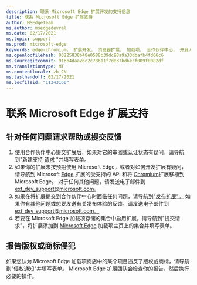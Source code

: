 ```yaml
---
description: 联系 Microsoft Edge 扩展开发的支持信息
title: 联系 Microsoft Edge 扩展支持
author: MSEdgeTeam
ms.author: msedgedevrel
ms.date: 02/17/2021
ms.topic: support
ms.prod: microsoft-edge
keywords: edge-chromium， 扩展开发， 浏览器扩展， 加载项， 合作伙伴中心， 开发人员， 支持
ms.openlocfilehash: 03225838b48e0588b39dc98a9a33dbafb4fd66c6
ms.sourcegitcommit: 916b4daa26c2c78611f7d837bd6ecf009f0082df
ms.translationtype: MT
ms.contentlocale: zh-CN
ms.lasthandoff: 02/17/2021
ms.locfileid: "11343160"
---
```

# 联系 Microsoft Edge 扩展支持  

## 针对任何问题请求帮助或提交反馈  

1.  使用合作伙伴中心提交扩展后，如果对它的审阅或认证状态有疑问，请导航到"新建支持 [请求][MicrosoftSupportSupportrequestformE7a381be9c9aFafbEd76262bc93fd9e4] "并填写表单。  
1.  如果你的扩展未按预期使用 Microsoft Edge，或者对如何开发扩展有疑问，请导航到 Microsoft [Edge][ExtensionsDeveloperGuideApiSupport] 扩展的受支持的 API 和将 [Chromium][ExtensionsDeveloperGuidePortChromeExtension]扩展移植到 Microsoft Edge。  对于任何其他问题，请发送电子邮件到 [ext_dev_support@microsoft.com][MailtoExtDevSupportMicrosoft]。  
1.  如果在将扩展提交到合作伙伴中心时面临任何问题，请导航到"[发布扩展"。][ExtensionsPublishPublishExtension]  如果你有其他问题或想要发送有关发布体验的反馈，请发送电子邮件到[ext_dev_support@microsoft.com。][MailtoExtDevSupportMicrosoft]  
1.  若要在 Microsoft Edge 加载项存储的集合中启用扩展，请导航到"提交请求"，将扩展添加到 [Microsoft Edge][OfficeFormsPagesResponsepageAspxV4j5cvggr0grqy180bhbrw01uwybfaxnna1zkp3x2vun0ibsu1ymeu3vfy0vurrodewsjgwu00yry4u] 加载项主页上的集合并填写表单。   
    
## 报告版权或商标侵犯  

如果您认为 Microsoft Edge 加载项商店中的某个项目违反了版权或商标，请导航到"侵权通知[][MicrosoftInfoMarketplaceHtml]"并填写表单。  Microsoft Edge 扩展团队会检查你的报告，然后执行必要的操作。  

<!-- links -->  

[ExtensionsDeveloperGuideApiSupport]: ../developer-guide/api-support.md "Microsoft Edge 扩展支持的 API |Microsoft Docs"  
[ExtensionsDeveloperGuidePortChromeExtension]: ../developer-guide/port-chrome-extension.md "移植扩展|Microsoft Docs"  
[ExtensionsPublishPublishExtension]: ./publish-extension.md "发布扩展|Microsoft Docs"  

[MicrosoftInfoMarketplaceHtml]: https://www.microsoft.com/info/Marketplace.html "侵权通知|Microsoft"  

[MicrosoftSupportSupportrequestformE7a381be9c9aFafbEd76262bc93fd9e4]: https://support.microsoft.com/supportrequestform/e7a381be-9c9a-fafb-ed76-262bc93fd9e4 "Extensions 新的支持请求|Microsoft 支持"  

[OfficeFormsPagesResponsepageAspxV4j5cvggr0grqy180bhbrw01uwybfaxnna1zkp3x2vun0ibsu1ymeu3vfy0vurrodewsjgwu00yry4u]: https://forms.office.com/Pages/ResponsePage.aspx?id=v4j5cvGGr0GRqy180BHbRw01UwyBfAxNna_1ZkP3X2VUN0lBSU1YMEU3VFY0VURRODEwSjgwU00yRy4u "提交将扩展添加到 Microsoft Edge 加载项主页上集合|Microsoft Office 表单"  

[MailtoExtDevSupportMicrosoft]: mailto:ext_dev_support@microsoft.com "向用户发送电子邮件 ext_dev_support@microsoft.com"  
